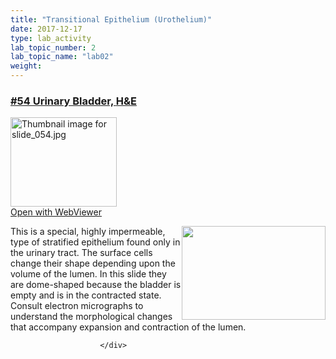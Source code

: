 ```yaml
---
title: "Transitional Epithelium (Urothelium)"
date: 2017-12-17
type: lab_activity
lab_topic_number: 2
lab_topic_name: "lab02"
weight: 
---
```

<div class="entrybody">
						<h3><u>#54 Urinary Bladder, <span class="caps">H&amp;E</span></u></h3>

<div class="thumbnail"> <a href="http://virtualslides.cumc.columbia.edu/54.svs/view.apml?" target="_blank"><img alt="Thumbnail image for slide_054.jpg" src="http://histologylab.ccnmtl.columbia.edu/assets/images/slide_054-thumb-170x143-1512.jpg" width="170" height="143" class="mt-image-left"></a><br><a href="http://virtualslides.cumc.columbia.edu/54.svs/view.apml?" target="_blank">Open with WebViewer</a> </div>

<p><img src="http://histologylab.ccnmtl.columbia.edu/assets/images/54%20urinary%20bladder.jpg" style="width:230px; height:150px; float:right;">This is a special, highly impermeable, type of stratified epithelium found only in the urinary tract. The surface cells change their shape depending upon the volume of the lumen. In this slide they are dome-shaped because the bladder is empty and is in the contracted state. Consult electron micrographs to understand the morphological changes that accompany expansion and contraction of the lumen.</p>
						
						
						</div>
